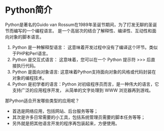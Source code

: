 # Python简介
Python是著名的Guido van Rossum在1989年圣诞节期间，为了打发无聊的圣诞节而编写的一个编程语言。
是一个高层次的结合了解释性、编译性、互动性和面向对象的脚本语言。

1. Python 是一种解释型语言： 这意味着开发过程中没有了编译这个环节。类似于PHP和Perl语言。
1. Python 是交互式语言： 这意味着，您可以在一个 Python 提示符 >>> 后直接执行代码。
1. Python 是面向对象语言: 这意味着Python支持面向对象的风格或代码封装在对象的编程技术。
1. Python 是初学者的语言：Python 对初级程序员而言，是一种伟大的语言，它支持广泛的应用程序开发，
从简单的文字处理到 WWW 浏览器再到游戏。

那Python适合开发哪些类型的应用呢？

* 首选是网络应用，包括网站、后台服务等等；
* 其次是许多日常需要的小工具，包括系统管理员需要的脚本任务等等；
* 另外就是把其他语言开发的程序再包装起来，方便使用。

